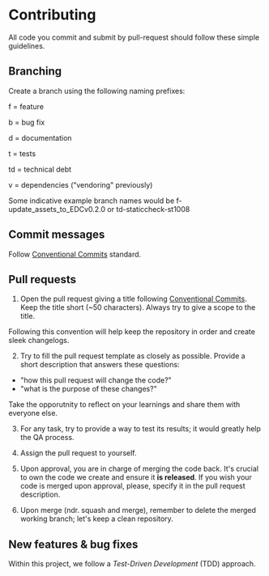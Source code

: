 # Contributing

All code you commit and submit by pull-request should follow these simple guidelines.

## Branching

Create a branch using the following naming prefixes:

f = feature

b = bug fix

d = documentation

t = tests

td = technical debt

v = dependencies ("vendoring" previously)

Some indicative example branch names would be f-update_assets_to_EDCv0.2.0 or td-staticcheck-st1008

## Commit messages

Follow [Conventional Commits](https://www.conventionalcommits.org/en/v1.0.0/) standard.

## Pull requests

1. Open the pull request giving a title following [Conventional Commits](https://www.conventionalcommits.org/en/v1.0.0/). Keep the title short (~50 characters). Always try to give a scope to the title.

  Following this convention will help keep the repository in order and create sleek changelogs.

2. Try to fill the pull request template as closely as possible. Provide a short description that answers these questions:

  - "how this pull request will change the code?"
  - "what is the purpose of these changes?"
  
  Take the opporutnity to reflect on your learnings and share them with everyone else.

3. For any task, try to provide a way to test its results; it would greatly help the QA process.

4. Assign the pull request to yourself.

5. Upon approval, you are in charge of merging the code back. It's crucial to own the code we create and ensure it **is released**. If you wish your code is merged upon approval, please, specify it in the pull request description.

6. Upon merge (ndr. squash and merge), remember to delete the merged working branch; let's keep a clean repository.

## New features & bug fixes

Within this project, we follow a _Test-Driven Development_ (TDD) approach.
